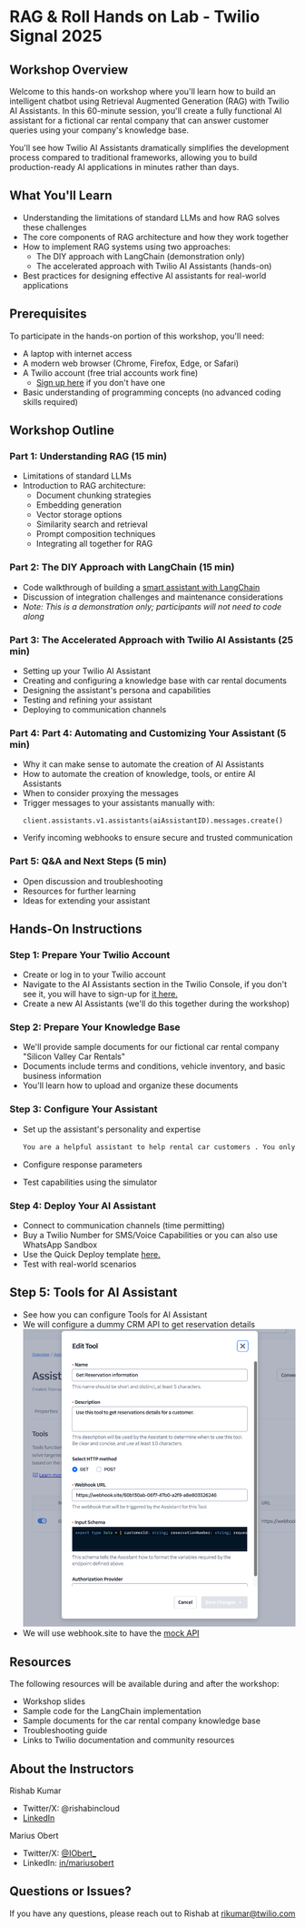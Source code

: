 # RAG & Roll Hands on Lab - Twilio Signal 2025

## Workshop Overview

Welcome to this hands-on workshop where you'll learn how to build an intelligent chatbot using Retrieval Augmented Generation (RAG) with Twilio AI Assistants. In this 60-minute session, you'll create a fully functional AI assistant for a fictional car rental company that can answer customer queries using your company's knowledge base.

You'll see how Twilio AI Assistants dramatically simplifies the development process compared to traditional frameworks, allowing you to build production-ready AI applications in minutes rather than days.

## What You'll Learn

- Understanding the limitations of standard LLMs and how RAG solves these challenges
- The core components of RAG architecture and how they work together
- How to implement RAG systems using two approaches:
    - The DIY approach with LangChain (demonstration only)
    - The accelerated approach with Twilio AI Assistants (hands-on)
- Best practices for designing effective AI assistants for real-world applications

## Prerequisites

To participate in the hands-on portion of this workshop, you'll need:

- A laptop with internet access
- A modern web browser (Chrome, Firefox, Edge, or Safari)
- A Twilio account (free trial accounts work fine)
    - [Sign up here](https://twil.io/try-twilio) if you don't have one
- Basic understanding of programming concepts (no advanced coding skills required)

## Workshop Outline

### Part 1: Understanding RAG (15 min)

- Limitations of standard LLMs
- Introduction to RAG architecture:
    - Document chunking strategies
    - Embedding generation
    - Vector storage options
    - Similarity search and retrieval
    - Prompt composition techniques
    - Integrating all together for RAG

### Part 2: The DIY Approach with LangChain (15 min)

- Code walkthrough of building a [smart assistant with LangChain](https://github.com/rishabkumar7/langchain-azure-ai-search-rag)
- Discussion of integration challenges and maintenance considerations
- _Note: This is a demonstration only; participants will not need to code along_

### Part 3: The Accelerated Approach with Twilio AI Assistants (25 min)

- Setting up your Twilio AI Assistant
- Creating and configuring a knowledge base with car rental documents
- Designing the assistant's persona and capabilities
- Testing and refining your assistant
- Deploying to communication channels

### Part 4: Part 4: Automating and Customizing Your Assistant (5 min)
- Why it can make sense to automate the creation of AI Assistants
- How to automate the creation of knowledge, tools, or entire AI Assistants
- When to consider proxying the messages
- Trigger messages to your assistants manually with:
    ```
    client.assistants.v1.assistants(aiAssistantID).messages.create()
    ```
- Verify incoming webhooks to ensure secure and trusted communication 


### Part 5: Q&A and Next Steps (5 min)

- Open discussion and troubleshooting
- Resources for further learning
- Ideas for extending your assistant

## Hands-On Instructions

### Step 1: Prepare Your Twilio Account

- Create or log in to your Twilio account
- Navigate to the AI Assistants section in the Twilio Console, if you don't see it, you will have to sign-up for [it here.](https://twilioalpha.com/ai-assistants)
- Create a new AI Assistants (we'll do this together during the workshop)

### Step 2: Prepare Your Knowledge Base

- We'll provide sample documents for our fictional car rental company "Silicon Valley Car Rentals"
- Documents include terms and conditions, vehicle inventory, and basic business information
- You'll learn how to upload and organize these documents

### Step 3: Configure Your Assistant

- Set up the assistant's personality and expertise

    ```md
    You are a helpful assistant to help rental car customers . You only rely on the context provided by you and don't make up any other facts. Reply with "I'm afraid I don't have information about this" if you don’t know the answer.
    ```

- Configure response parameters
- Test capabilities using the simulator

### Step 4: Deploy Your AI Assistant

- Connect to communication channels (time permitting)
- Buy a Twilio Number for SMS/Voice Capabilities or you can also use WhatsApp Sandbox
- Use the Quick Deploy template [here.](https://www.twilio.com/code-exchange/ai-assistants-samples)
- Test with real-world scenarios

## Step 5: Tools for AI Assistant

- See how you can configure Tools for AI Assistant
- We will configure a dummy CRM API to get reservation details
![AI Assistant Tools](/files/adding-tool-aia.png)
- We will use webhook.site to have the [mock API](https://webhook.site/)

## Resources

The following resources will be available during and after the workshop:

- Workshop slides
- Sample code for the LangChain implementation
- Sample documents for the car rental company knowledge base
- Troubleshooting guide
- Links to Twilio documentation and community resources

## About the Instructors

Rishab Kumar
 - Twitter/X: @rishabincloud
 - [LinkedIn](https://linked.com/in/rishabkumar7)


Marius Obert
 - Twitter/X: [@IObert_](https://x.com/iobert_)
 - LinkedIn: [in/mariusobert](https://www.linkedin.com/in/mariusobert/)

## Questions or Issues?

If you have any questions, please reach out to Rishab at rikumar@twilio.com
